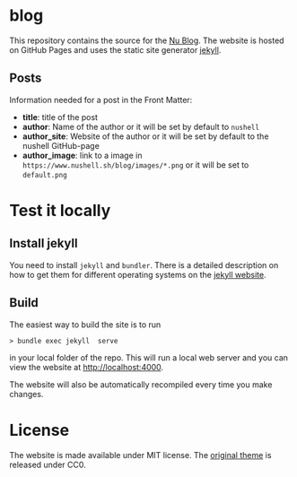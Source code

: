 # blog

This repository contains the source for the [Nu Blog](http://www.nushell.sh/blog/). The website is hosted on GitHub Pages and uses the static site generator [jekyll](https://jekyllrb.com/).

## Posts

Information needed for a post in the Front Matter:

* **title**: title of the post
* **author**: Name of the author or it will be set by default to `nushell`
* **author_site**: Website of the author or it will be set by default to the nushell GitHub-page
* **author_image**: link to a image in `https://www.nushell.sh/blog/images/*.png` or it will be set to `default.png`

# Test it locally

## Install jekyll

You need to install `jekyll` and `bundler`. There is a detailed description on how to get them for different operating systems on the [jekyll website](https://jekyllrb.com/docs/installation/).

## Build

The easiest way to build the site is to run

```shell
> bundle exec jekyll  serve
```

in your local folder of the repo. This will run a local web server and you can view the website at [http://localhost:4000](http://localhost:4000).

The website will also be automatically recompiled every time you make changes.


# License

The website is made available under MIT license. The [original theme](https://github.com/pages-themes/midnight) is released under CC0.
